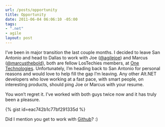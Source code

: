```yaml
---
url: /posts/opportunity
title: Opportunity
date: 2011-06-04 06:06:10 -05:00
tags:
- ".net"
- agile
layout: post
---
```


I’ve been in major transition the last couple months. I decided to leave San Antonio and head to Dallas to work with Joe ([@agilejoe][1]) and Marcus ([@marcusthebold][2]), both are fellow LosTechies members, at [One Technologies][3]. Unfortunately, I’m heading back to San Antonio for personal reasons and would love to help fill the gap I’m leaving. Any other Alt.NET developers who love working at a fast pace, with smart people, on interesting products, should ping Joe or Marcus with your resume.

You won’t regret it. I’ve worked with both guys twice now and it has truly been a pleasure.

{% gist id=eac742b1c77bf291335d %}

Did I mention you get to work with [Github][4]? :)

   [1]: https://twitter.com/agilejoe
   [2]: https://twitter.com/marcusthebold
   [3]: https://onetechnologies.net
   [4]: https://github.com
